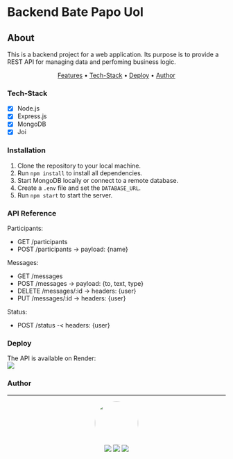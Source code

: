 # Backend Bate Papo Uol

## About

<p>
    This is a backend project for a web application. Its purpose is to provide a REST API for managing data and perfoming business logic.
</p>

<p align="center">
    <a href="#features">Features</a> •
    <a href="#tech-stack">Tech-Stack</a> •
    <a href="#deploy">Deploy</a> •
    <a href="#author">Author</a>
</p>

### Tech-Stack

- [x] Node.js<br>
- [x] Express.js<br>
- [x] MongoDB<br>
- [x] Joi<br>

### Installation

1. Clone the repository to your local machine.<br>
2. Run `npm install` to install all dependencies.<br>
3. Start MongoDB locally or connect to a remote database.<br>
4. Create a `.env` file and set the `DATABASE_URL`.<br>
5. Run `npm start` to start the server.

### API Reference

Participants:
- GET /participants
- POST /participants -> payload: {name}

Messages:
- GET /messages
- POST /messages -> payload: {to, text, type}
- DELETE /messages/:id -> headers: {user}
- PUT /messages/:id -> headers: {user}

Status:
- POST /status -< headers: {user}

### Deploy

The API is available on Render:<br>
<a href='https://api-bate-papo-uol.onrender.com' target="_blank" ><img src='https://img.shields.io/badge/render%20-%23000000.svg?&style=for-the-badge&logo=render&logoColor=white'></a>

### Author

---

<p align='center'> 
  <img src="https://avatars.githubusercontent.com/u/77166529?s=460&u=a50a7e5f0522d64711bf41b7414631390ae9d80" width="100px" style="border-radius: 50%"/>
  <br>
  <a href="https://www.linkedin.com/in/mateuskavamotovasconcelos/"><img src="https://img.shields.io/badge/linkedin-%230077B5.svg?&style=for-the-badge&logo=linkedin&logoColor=white"/></a>
  <a href="mailto:mateuskvasconcelos@gmail.com"><img src="https://img.shields.io/badge/gmail-D14836?&style=for-the-badge&logo=gmail&logoColor=white"/></a>
  <a href="https://github.com/mkvasconcelos"><img src="https://img.shields.io/badge/github-%23100000.svg?&style=for-the-badge&logo=github&logoColor=white" /></a>
</p>
